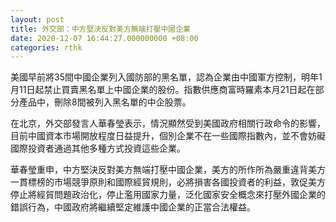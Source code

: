 ```yaml
---
layout: post
title: 外交部：中方堅決反對美方無端打壓中國企業
date: 2020-12-07 16:44:27.000000000 +08:00
categories: rthk
---
```


美國早前將35間中國企業列入國防部的黑名單，認為企業由中國軍方控制，明年1月11日起禁止買賣黑名單上中國企業的股份。指數供應商富時羅素本月21日起在部分產品中，刪除8間被列入黑名單的中企股票。

在北京，外交部發言人華春瑩表示，情況顯然受到美國政府相關行政命令的影響，目前中國資本市場開放程度日益提升，個別企業不在一些國際指數內，並不會妨礙國際投資者通過其他多種方式投資這些企業。

華春瑩重申，中方堅決反對美方無端打壓中國企業，美方的所作所為嚴重違背美方一貫標榜的市場競爭原則和國際經貿規則，必將損害各國投資者的利益，敦促美方停止將經貿問題政治化，停止濫用國家力量，泛化國家安全概念來打壓外國企業的錯誤行為，中國政府將繼續堅定維護中國企業的正當合法權益。
